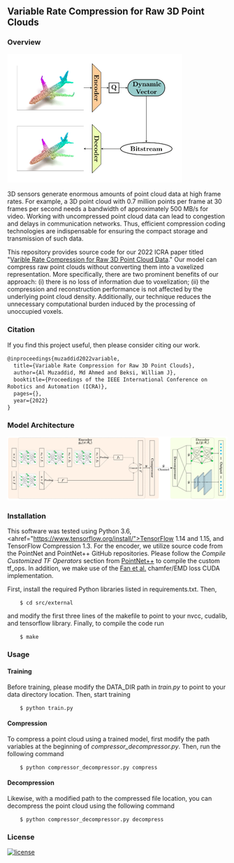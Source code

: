 ## Variable Rate Compression for Raw 3D Point Clouds

### Overview
<img src="images/overview.png" alt="overview" width="400"/>

3D sensors generate enormous amounts of point cloud data at high frame rates.
For example, a 3D point cloud with 0.7 million points per frame at 30 frames per
second needs a bandwidth of approximately 500 MB/s for video. Working with
uncompressed point cloud data can lead to congestion and delays in communication
networks. Thus, efficient compression coding technologies are indispensable for
ensuring the compact storage and transmission of such data.

This repository provides source code for our 2022 ICRA paper titled "[Varible
Rate Compression for Raw 3D Point Cloud Data](https://arxiv.org/pdf/2202.13862.pdf)."
Our model can compress raw point clouds without converting them into a voxelized
representation. More specifically, there are two prominent benefits of our
approach: (i) there is no loss of information due to voxelization; (ii) the
compression and reconstruction performance is not affected by the underlying
point cloud density. Additionally, our technique reduces the unnecessary
computational burden induced by the processing of unoccupied voxels. 

### Citation
If you find this project useful, then please consider citing our work.

```bibitex
@inproceedings{muzaddid2022variable,
  title={Variable Rate Compression for Raw 3D Point Clouds},
  author={Al Muzaddid, Md Ahmed and Beksi, William J},
  booktitle={Proceedings of the IEEE International Conference on Robotics and Automation (ICRA)},
  pages={},
  year={2022}
}
```

### Model Architecture 
<img src="images/model_architecture.png" alt="model_architecture" width="800"/>


### Installation
This software was tested using Python 3.6,
<ahref="https://www.tensorflow.org/install/">TensorFlow</a> 1.14 and 1.15, and
TensorFlow Compression 1.3. For the encoder, we utilize source code from the
PointNet and PointNet++ GitHub repositories. Please follow the *Compile
Customized TF Operators* section from
[PointNet++](https://github.com/charlesq34/pointnet2) to compile the custom
tf_ops. In addition, we make use of the 
[Fan et al.](https://github.com/fanhqme/PointSetGeneration) chamfer/EMD loss 
CUDA implementation. 

First, install the required Python libraries listed in requirements.txt. Then,

        $ cd src/external

and modify the first three lines of the makefile to point to your nvcc,
cudalib, and tensorflow library. Finally, to compile the code run

        $ make

### Usage

#### Training
Before training, please modify the DATA_DIR path in *train.py* to point to your
data directory location. Then, start training 

        $ python train.py 

#### Compression
To compress a point cloud using a trained model, first modify the path
variables at the beginning of *compressor_decompressor.py*. Then, run the
following command 

        $ python compressor_decompressor.py compress 

#### Decompression
Likewise, with a modified path to the compressed file location, you can
decompress the point cloud using the following command

        $ python compressor_decompressor.py decompress 

### License 

[![license](https://img.shields.io/badge/license-Apache%202-blue)](https://github.com/robotic-vision-lab/Variable-Rate-Compression-For-Raw-3D-Point-Clouds/blob/main/LICENSE)
